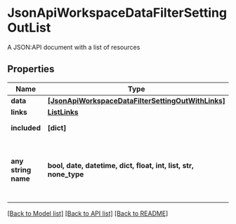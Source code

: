# JsonApiWorkspaceDataFilterSettingOutList

A JSON:API document with a list of resources

## Properties
Name | Type | Description | Notes
------------ | ------------- | ------------- | -------------
**data** | [**[JsonApiWorkspaceDataFilterSettingOutWithLinks]**](JsonApiWorkspaceDataFilterSettingOutWithLinks.md) |  | 
**links** | [**ListLinks**](ListLinks.md) |  | [optional] 
**included** | **[dict]** | Included resources | [optional] 
**any string name** | **bool, date, datetime, dict, float, int, list, str, none_type** | any string name can be used but the value must be the correct type | [optional]

[[Back to Model list]](../README.md#documentation-for-models) [[Back to API list]](../README.md#documentation-for-api-endpoints) [[Back to README]](../README.md)


